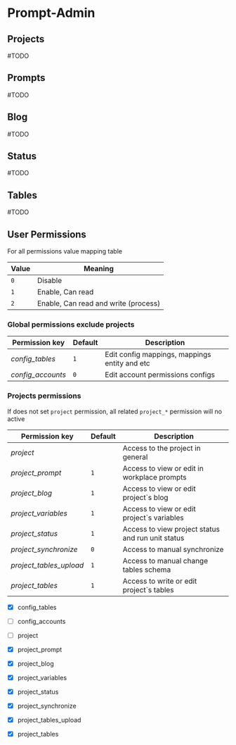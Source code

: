 # Prompt-Admin

## Projects

#TODO

## Prompts

#TODO

## Blog

#TODO

## Status

#TODO

## Tables

#TODO

## User Permissions

For all permissions value mapping table

| Value | Meaning                              |
|-------|--------------------------------------|
| `0`   | Disable                              |
| `1`   | Enable, Can read                     |
| `2`   | Enable, Can read and write (process) |

### Global permissions exclude projects

| Permission key    | Default | Description                                   |
|-------------------|---------|-----------------------------------------------|
| _config_tables_   | `1`     | Edit config mappings, mappings entity and etc |
| _config_accounts_ | `0`     | Edit account permissions configs              |

### Projects permissions

If does not set `project` permission, all related `project_*` permission will no active

| Permission key          | Default | Description                                       |
|-------------------------|---------|---------------------------------------------------|
| _project_               |         | Access to the project in general                  |
| _project_prompt_        | `1`     | Access to view or edit in workplace prompts       |
| _project_blog_          | `1`     | Access to view or edit project`s blog             |
| _project_variables_     | `1`     | Access to view or edit project`s variables        |
| _project_status_        | `1`     | Access to view project status and run unit status |
| _project_synchronize_   | `0`     | Access to manual synchronize                      |
| _project_tables_upload_ | `1`     | Access to manual change tables schema             |
| _project_tables_        | `1`     | Access to write or edit project`s tables          |

- [x] config_tables
- [ ] config_accounts
- [ ] project
- [x] project_prompt
- [x] project_blog
- [x] project_variables
- [x] project_status
- [x] project_synchronize
- [x] project_tables_upload
- [x] project_tables

